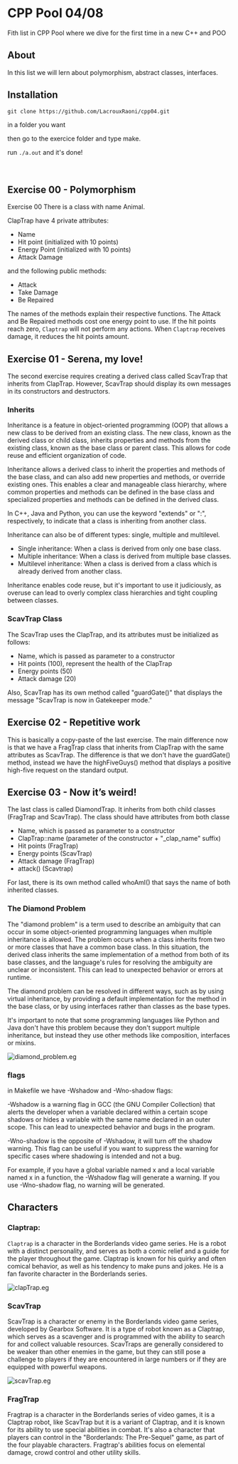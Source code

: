 # CPP Pool 04/08

Fith list in CPP Pool where we dive for the first time in a new C++ and POO

## About

In this list we will lern about polymorphism, abstract classes, interfaces.

## Installation

```
git clone https://github.com/LacrouxRaoni/cpp04.git
```

in a folder you want

then go to the exercice folder and type make.

run ```./a.out``` and it's done!<br><br><br>

## Exercise 00 - Polymorphism

Exercise 00 There is a class with name Animal. 


ClapTrap have 4 private attributes: 
- Name <br>
- Hit point (initialized with 10 points) <br>
- Energy Point (initialized with 10 points) <br>
- Attack Damage

and the following public methods:
- Attack <br>
- Take Damage <br>
- Be Repaired <br>

The names of the methods explain their respective functions. The Attack and Be Repaired methods cost one energy point to use. If the hit points reach zero, `Claptrap` will not perform any actions. When `Claptrap` receives damage, it reduces the hit points amount.


## Exercise 01 - Serena, my love!

The second exercise requires creating a derived class called ScavTrap that inherits from ClapTrap. However, ScavTrap should display its own messages in its constructors and destructors.

### Inherits

Inheritance is a feature in object-oriented programming (OOP) that allows a new class to be derived from an existing class. The new class, known as the derived class or child class, inherits properties and methods from the existing class, known as the base class or parent class. This allows for code reuse and efficient organization of code.

Inheritance allows a derived class to inherit the properties and methods of the base class, and can also add new properties and methods, or override existing ones. This enables a clear and manageable class hierarchy, where common properties and methods can be defined in the base class and specialized properties and methods can be defined in the derived class.

In C++, Java and Python, you can use the keyword "extends" or ":", respectively, to indicate that a class is inheriting from another class.

Inheritance can also be of different types: single, multiple and multilevel.

- Single inheritance: When a class is derived from only one base class.
- Multiple inheritance: When a class is derived from multiple base classes.
- Multilevel inheritance: When a class is derived from a class which is already derived from another class.

Inheritance enables code reuse, but it's important to use it judiciously, as overuse can lead to overly complex class hierarchies and tight coupling between classes.


### ScavTrap Class

The ScavTrap uses the ClapTrap, and its attributes must be initialized as follows:

- Name, which is passed as parameter to a constructor
- Hit points (100), represent the health of the ClapTrap
- Energy points (50)
- Attack damage (20)

Also, ScavTrap has its own method called "guardGate()" that displays the message "ScavTrap is now in Gatekeeper mode."


## Exercise 02 - Repetitive work

This is basically a copy-paste of the last exercise. The main difference now is that we have a FragTrap class that inherits from ClapTrap with the same attributes as ScavTrap. The difference is that we don't have the guardGate() method, instead we have the highFiveGuys() method that displays a positive high-five request on the standard output.


## Exercise 03 - Now it’s weird!

The last class is called DiamondTrap. It inherits from both child classes (FragTrap and ScavTrap). The class should have attributes from both classe

- Name, which is passed as parameter to a constructor
- ClapTrap::name (parameter of the constructor + "_clap_name" suffix)
- Hit points (FragTrap)
- Energy points (ScavTrap)
- Attack damage (FragTrap)
- attack() (Scavtrap)

For last, there is its own method called whoAmI() that says the name of both inherited classes.

### The Diamond Problem

The "diamond problem" is a term used to describe an ambiguity that can occur in some object-oriented programming languages when multiple inheritance is allowed. The problem occurs when a class inherits from two or more classes that have a common base class. In this situation, the derived class inherits the same implementation of a method from both of its base classes, and the language's rules for resolving the ambiguity are unclear or inconsistent. This can lead to unexpected behavior or errors at runtime.

The diamond problem can be resolved in different ways, such as by using virtual inheritance, by providing a default implementation for the method in the base class, or by using interfaces rather than classes as the base types.

It's important to note that some programming languages like Python and Java don't have this problem because they don't support multiple inheritance, but instead they use other methods like composition, interfaces or mixins.

![diamond_problem.eg](images/diamond.png)


### flags

in Makefile we have -Wshadow and -Wno-shadow flags: 

-Wshadow is a warning flag in GCC (the GNU Compiler Collection) that alerts the developer when a variable declared within a certain scope shadows or hides a variable with the same name declared in an outer scope. This can lead to unexpected behavior and bugs in the program.

-Wno-shadow is the opposite of -Wshadow, it will turn off the shadow warning. This flag can be useful if you want to suppress the warning for specific cases where shadowing is intended and not a bug.

For example, if you have a global variable named x and a local variable named x in a function, the -Wshadow flag will generate a warning. If you use -Wno-shadow flag, no warning will be generated.


## Characters

### Claptrap:

`Claptrap` is a character in the Borderlands video game series. He is a robot with a distinct personality, and serves as both a comic relief and a guide for the player throughout the game. Claptrap is known for his quirky and often comical behavior, as well as his tendency to make puns and jokes. He is a fan favorite character in the Borderlands series.

![clapTrap.eg](images/clapTrap.png)


### ScavTrap

ScavTrap is a character or enemy in the Borderlands video game series, developed by Gearbox Software. It is a type of robot known as a Claptrap, which serves as a scavenger and is programmed with the ability to search for and collect valuable resources. ScavTraps are generally considered to be weaker than other enemies in the game, but they can still pose a challenge to players if they are encountered in large numbers or if they are equipped with powerful weapons.

![scavTrap.eg](images/scavTrap.png)

### FragTrap

Fragtrap is a character in the Borderlands series of video games, it is a Claptrap robot, like ScavTrap but it is a variant of Claptrap, and it is known for its ability to use special abilities in combat. It's also a character that players can control in the "Borderlands: The Pre-Sequel" game, as part of the four playable characters.
Fragtrap's abilities focus on elemental damage, crowd control and other utility skills.